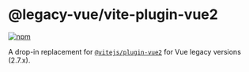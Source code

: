 # @legacy-vue/vite-plugin-vue2

[![npm](https://img.shields.io/npm/v/@legacy-vue/vite-plugin-vue2.svg)](https://www.npmjs.com/package/@legacy-vue/vite-plugin-vue2)

A drop-in replacement for [`@vitejs/plugin-vue2`](https://github.com/vitejs/vite-plugin-vue2) for Vue legacy versions (2.7.x).
